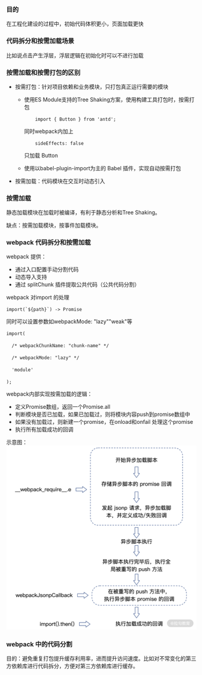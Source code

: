 ### 目的
在工程化建设的过程中，初始代码体积更小，页面加载更快
### 代码拆分和按需加载场景
比如说点击产生浮层，浮层逻辑在初始化时可以不进行加载
### 按需加载和按需打包的区别
+ 按需打包：针对项目依赖和业务模块，只打包真正运行需要的模块
    + 使用ES Module支持的Tree Shaking方案，使用构建工具打包时，按需打包
        ```
            import { Button } from 'antd';
        ```

        同时webpack内加上
        ```
            sideEffects: false
        ```

        只加载 Button
    + 使用以babel-plugin-import为主的 Babel 插件，实现自动按需打包

+ 按需加载：代码模块在交互时动态引入

### 按需加载
静态加载模块在加载时被编译，有利于静态分析和Tree Shaking。

缺点：按需加载模块，按事件加载模块。

### webpack 代码拆分和按需加载
webpack 提供：
+ 通过入口配置手动分割代码
+ 动态导入支持
+ 通过 splitChunk 插件提取公共代码（公共代码分割）

webpack 对import 的处理

```
import(`${path}`) -> Promise
```
同时可以设置参数如webpackMode: "lazy""weak"等
```
import(

  /* webpackChunkName: "chunk-name" */

  /* webpackMode: "lazy" */

  'module'

);
```
webpack内部实现按需加载的逻辑：

+ 定义Promise数组，返回一个Promise.all
+ 判断模块是否已加载，如果已加载过，则将模块内容push到promise数组中
+ 如果没有加载过，则新建一个promise，在onload和onfail 处理这个promise
+ 执行所有加载成功的回调

示意图：
![测试](https://github.com/zhangcaiqian/algorithm-practice/blob/master/Assets/动态加载.png)

### webpack 中的代码分割
目的：避免重复打包提升缓存利用率，进而提升访问速度。比如对不常变化的第三方依赖库进行代码拆分，方便对第三方依赖库进行缓存。






